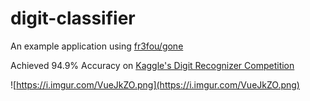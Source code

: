 # digit-classifier

An example application using [fr3fou/gone](https://github.com/fr3fou/gone)

Achieved 94.9% Accuracy on [Kaggle's Digit Recognizer Competition](https://www.kaggle.com/c/digit-recognizer/)

![https://i.imgur.com/VueJkZO.png](https://i.imgur.com/VueJkZO.png)
